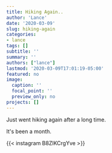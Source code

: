 ```yaml
---
title: Hiking Again..
author: 'Lance'
date: '2020-03-09'
slug: hiking-again
categories: 
- lance
tags: []
subtitle: ''
summary: ''
authors: ["lance"]
lastmod: '2020-03-09T17:01:19-05:00'
featured: no
image:
  caption: ''
  focal_point: ''
  preview_only: no
projects: []
---
```


Just went hiking again after a long time. 

It's been a month.

{{< instagram B8ZlKCrgYve >}}